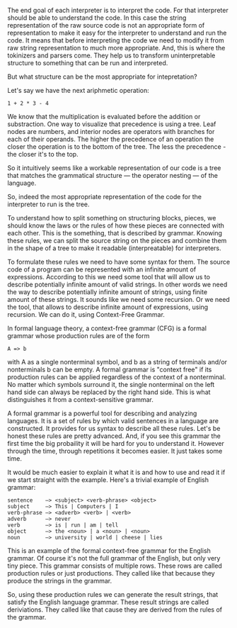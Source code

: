 The end goal of each interpreter is to interpret the code. For that interpreter should be able to understand the code. In this case the string representation of the raw source code is not an appropriate form of representation to make it easy for the interpreter to understand and run the code. It means that before interpreting the code we need to modify it from raw string representation to much more appropriate. And, this is where the tokinizers and parsers come. They help us to transform uninterpretable structure to something that can be run and interpreted.

But what structure can be the most appropriate for intepretation?

Let's say we have the next ariphmetic operation:

```
1 + 2 * 3 - 4
```

We know that the multiplication is evaluated before the addition or substraction. One way to visualize that precedence is using a tree. Leaf nodes are numbers, and interior nodes are operators with branches for each of their operands. The higher the precedence of an operation the closer the operation is to the bottom of the tree. The less the precedence - the closer it's to the top.

So it intuitively seems like a workable representation of our code is a tree that matches the grammatical structure — the operator nesting — of the language.

So, indeed the most appropriate representation of the code for the interpreter to run is the tree.

To understand how to split something on structuring blocks, pieces, we should know the laws or the rules of how these pieces are connected with each other. This is the something, that is described by grammar. Knowing these rules, we can split the source string on the pieces and combine them in the shape of a tree to make it readable (interpreatable) for interpreters.

To formulate these rules we need to have some syntax for them. The source code of a program can be represented with an infinite amount of expressions. According to this we need some tool that will allow us to describe potentially infinite amount of valid strings. In other words we need the way to describe potentially infinite amount of strings, using finite amount of these strings. It sounds like we need some recursion. Or we need the tool, that allows to describe infinite amount of expressions, using recursion. We can do it, using Context-Free Grammar.

In formal language theory, a context-free grammar (CFG) is a formal grammar whose production rules are of the form

```
A => b
```

with A as a single nonterminal symbol, and b as a string of terminals and/or nonterminals b  can be empty. A formal grammar is "context free" if its production rules can be applied regardless of the context of a nonterminal. No matter which symbols surround it, the single nonterminal on the left hand side can always be replaced by the right hand side. This is what distinguishes it from a context-sensitive grammar.

A formal grammar is a powerful tool for describing and analyzing languages. It is a set of rules by which valid sentences in a language are constructed. It provides for us syntax to describe all these rules. Let's be honest these rules are pretty advanced. And, if you see this grammar the first time the big probaility it will be hard for you to understand it. However through the time, through repetitions it becomes easier. It just takes some time.

It would be much easier to explain it what it is and how to use and read it if we start straight with the example. Here's a trivial example of English grammar:

```
sentence    –> <subject> <verb-phrase> <object>
subject     –> This | Computers | I
verb-phrase –> <adverb> <verb> | <verb>
adverb      –> never
verb        –> is | run | am | tell
object      –> the <noun> | a <noun> | <noun>
noun        –> university | world | cheese | lies
```
This is an example of the formal context-free grammar for the English grammar. Of course it's not the full grammar of the English, but only very tiny piece. This grammar consists of multiple rows. These rows are called production rules or just productions. They called like that because they produce the strings in the grammar.

So, using these production rules we can generate the result strings, that satisfy the English language grammar. These result strings are called deriviations. They called like that cause they are derived from the rules of the grammar.

